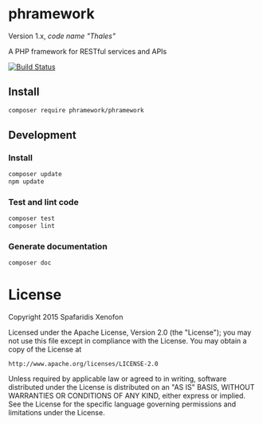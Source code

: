 # phramework
Version 1.x, _code name "Thales"_

A PHP framework for RESTful services and APIs

[![Build Status](https://travis-ci.org/phramework/phramework.svg?branch=master)](https://travis-ci.org/phramework/phramework)

## Install

```bash
composer require phramework/phramework
```

## Development
### Install

```bash
composer update
npm update
```

### Test and lint code

```bash
composer test
composer lint
```

### Generate documentation

```bash
composer doc
```

# License
Copyright 2015 Spafaridis Xenofon

Licensed under the Apache License, Version 2.0 (the "License"); you may not use this file except in compliance with the License. You may obtain a copy of the License at

```
http://www.apache.org/licenses/LICENSE-2.0
```

Unless required by applicable law or agreed to in writing, software distributed under the License is distributed on an "AS IS" BASIS, WITHOUT WARRANTIES OR CONDITIONS OF ANY KIND, either express or implied. See the License for the specific language governing permissions and limitations under the License.
